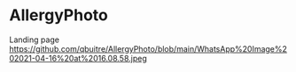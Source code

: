 # AllergyPhoto
Landing page
https://github.com/qbuitre/AllergyPhoto/blob/main/WhatsApp%20Image%202021-04-16%20at%2016.08.58.jpeg
